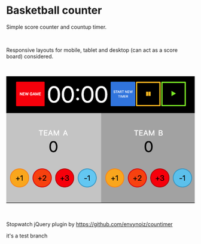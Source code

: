 # Basketball counter

Simple score counter and countup timer.

<br />

Responsive layouts for mobile, tablet and desktop (can act as a score board) considered.

<br />

![screenshot](https://github.com/k-son/basket/blob/master/baket-screenshot.png)

<br />

Stopwatch jQuery plugin by https://github.com/envynoiz/countimer


it's a test branch